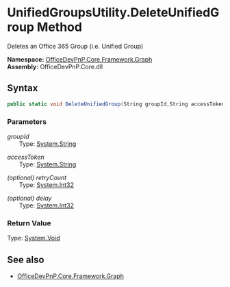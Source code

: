 # UnifiedGroupsUtility.DeleteUnifiedGroup Method  
Deletes an Office 365 Group (i.e. Unified Group)  

**Namespace:** [OfficeDevPnP.Core.Framework.Graph](OfficeDevPnP.Core.Framework.Graph.md)  
**Assembly:** OfficeDevPnP.Core.dll  
## Syntax
```C#
public static void DeleteUnifiedGroup(String groupId,String accessToken,Int32 retryCount,Int32 delay)
```
### Parameters
*groupId*  
&emsp;&emsp;Type: [System.String](System.String.md) 
&emsp;&emsp;  
  
*accessToken*  
&emsp;&emsp;Type: [System.String](System.String.md) 
&emsp;&emsp;  
  
*(optional) retryCount*  
&emsp;&emsp;Type: [System.Int32](System.Int32.md) 
&emsp;&emsp;  
  
*(optional) delay*  
&emsp;&emsp;Type: [System.Int32](System.Int32.md) 
&emsp;&emsp;  
  
### Return Value
Type: [System.Void](System.Void.md 
)
## See also
- [OfficeDevPnP.Core.Framework.Graph](OfficeDevPnP.Core.Framework.Graph.md)
